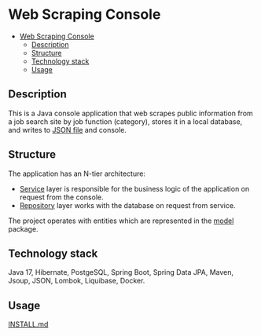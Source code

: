 # Web Scraping Console

<!-- TOC -->
* [Web Scraping Console](#web-scraping-console)
  * [Description](#description)
  * [Structure](#structure)
  * [Technology stack](#technology-stack)
  * [Usage](#usage)
<!-- TOC -->

## Description

This is a Java console application that web scrapes public information from a job search site by job function 
(category), stores it in a local database, and writes to [JSON file](src/main/resources/scraping_result.json) and console.

## Structure

The application has an N-tier architecture:

- [Service](src/main/java/app/webscrapingconsole/service) layer is responsible for the business logic 
of the application on request from the console.
- [Repository](src/main/java/app/webscrapingconsole/repository) layer works with the database 
on request from service.

The project operates with entities which are represented in the [model](src/main/java/app/webscrapingconsole/model) 
package.

## Technology stack

Java 17, Hibernate, PostgeSQL, Spring Boot, Spring Data JPA, Maven, Jsoup, JSON, Lombok, Liquibase, Docker.

## Usage

[INSTALL.md](INSTALL.md)
